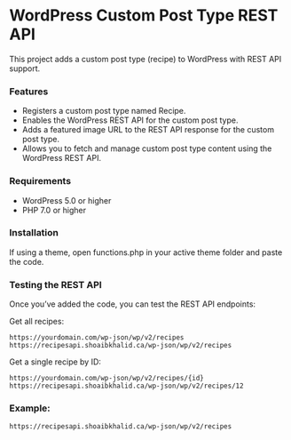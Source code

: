 # WordPress Custom Post Type REST API
This project adds a custom post type (recipe) to WordPress with REST API support. 

### Features
- Registers a custom post type named Recipe.
- Enables the WordPress REST API for the custom post type.
- Adds a featured image URL to the REST API response for the custom post type.
- Allows you to fetch and manage custom post type content using the WordPress REST API.

### Requirements
- WordPress 5.0 or higher
- PHP 7.0 or higher

### Installation
If using a theme, open functions.php in your active theme folder and paste the code.

### Testing the REST API
Once you’ve added the code, you can test the REST API endpoints:

Get all recipes:

```
https://yourdomain.com/wp-json/wp/v2/recipes
https://recipesapi.shoaibkhalid.ca/wp-json/wp/v2/recipes
```

Get a single recipe by ID:
```
https://yourdomain.com/wp-json/wp/v2/recipes/{id}
https://recipesapi.shoaibkhalid.ca/wp-json/wp/v2/recipes/12
```

### Example:
```
https://recipesapi.shoaibkhalid.ca/wp-json/wp/v2/recipes
```